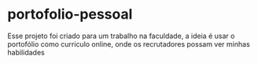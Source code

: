 # portofolio-pessoal
 Esse projeto foi criado para um trabalho na faculdade, a ideia é usar o portofólio como curriculo online, onde os recrutadores possam ver minhas habilidades
